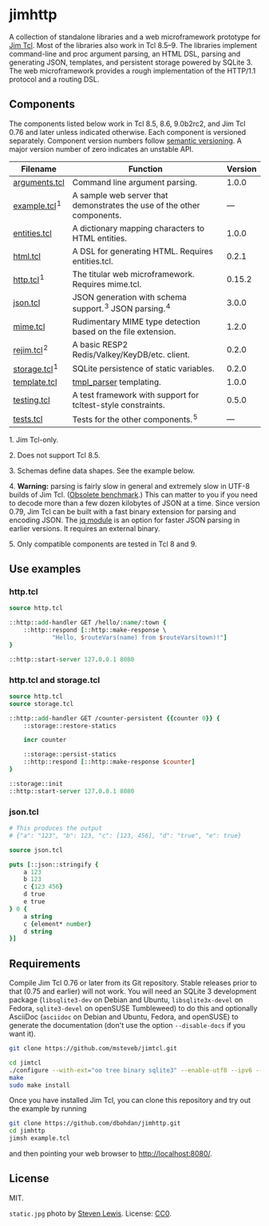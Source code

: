 # jimhttp

A collection of standalone libraries and a web microframework prototype for [Jim Tcl](http://jim.tcl-lang.org/).
Most of the libraries also work in Tcl&nbsp;8.5–9.
The libraries implement command-line and proc argument parsing, an HTML DSL, parsing and generating JSON, templates, and persistent storage
powered by SQLite 3. 
The web microframework provides a rough implementation of the HTTP/1.1 protocol and a routing DSL.

## Components

The components listed below work in Tcl 8.5, 8.6, 9.0b2rc2, and Jim Tcl 0.76 and later unless indicated otherwise.
Each component is versioned separately.
Component version numbers follow [semantic versioning](http://semver.org/spec/v2.0.0.html).
A major version number of zero indicates an unstable API.

| Filename | Function | Version |
|----------|----------|---------|
| [arguments.tcl](arguments.tcl) | Command line argument parsing. | 1.0.0 |
| [example.tcl](example.tcl)&#x200A;<sup>1</sup> | A sample web server that demonstrates the use of the other components. | — |
| [entities.tcl](entities.tcl) | A dictionary mapping characters to HTML entities. | 1.0.0 |
| [html.tcl](html.tcl) | A DSL for generating HTML. Requires entities.tcl. | 0.2.1 |
| [http.tcl](http.tcl)&#x200A;<sup>1</sup> | The titular web microframework. Requires mime.tcl. | 0.15.2 |
| [json.tcl](json.tcl) | JSON generation with schema support.&#x200A;<sup>3</sup>  JSON parsing.&#x200A;<sup>4</sup> | 3.0.0 |
| [mime.tcl](mime.tcl) | Rudimentary MIME type detection based on the file extension. | 1.2.0 |
| [rejim.tcl](rejim.tcl)&#x200A;<sup>2</sup> | A basic RESP2 Redis/Valkey/KeyDB/etc. client. | 0.2.0 |
| [storage.tcl](storage.tcl)&#x200A;<sup>1</sup> | SQLite persistence of static variables. | 0.2.0 |
| [template.tcl](template.tcl) | [tmpl_parser](https://wiki.tcl-lang.org/20363) templating. | 1.0.0 |
| [testing.tcl](testing.tcl) | A test framework with support for tcltest-style constraints. | 0.5.0 |
| [tests.tcl](tests.tcl) | Tests for the other components.&#x200A;<sup>5</sup> | — |

1\. Jim Tcl-only.

2\. Does not support Tcl 8.5.

3\. Schemas define data shapes. See the example below.

4\. **Warning:** parsing is fairly slow in general and extremely slow in UTF-8 builds of Jim Tcl.
    ([Obsolete benchmark](https://wiki.tcl-lang.org/48500).)
    This can matter to you if you need to decode more than a few dozen kilobytes of JSON at a time.
    Since version 0.79, Jim Tcl can be built with a fast binary extension for parsing and encoding JSON.
    The [jq module](https://wiki.tcl-lang.org/11630) is an option for faster JSON parsing in earlier versions.
    It requires an external binary.

5\. Only compatible components are tested in Tcl 8 and 9.

## Use examples

### http.tcl

```Tcl
source http.tcl

::http::add-handler GET /hello/:name/:town {
    ::http::respond [::http::make-response \
            "Hello, $routeVars(name) from $routeVars(town)!"]
}

::http::start-server 127.0.0.1 8080
```

### http.tcl and storage.tcl

```Tcl
source http.tcl
source storage.tcl

::http::add-handler GET /counter-persistent {{counter 0}} {
    ::storage::restore-statics

    incr counter

    ::storage::persist-statics
    ::http::respond [::http::make-response $counter]
}

::storage::init
::http::start-server 127.0.0.1 8080
```

### json.tcl

```Tcl
# This produces the output
# {"a": "123", "b": 123, "c": [123, 456], "d": "true", "e": true}

source json.tcl

puts [::json::stringify {
    a 123
    b 123
    c {123 456}
    d true
    e true
} 0 {
    a string
    c {element* number}
    d string
}]
```

## Requirements

Compile Jim Tcl 0.76 or later from its Git repository.
Stable releases prior to that (0.75 and earlier) will not work.
You will need an SQLite 3 development package
(`libsqlite3-dev` on Debian and Ubuntu, `libsqlite3x-devel` on Fedora, `sqlite3-devel` on openSUSE Tumbleweed)
to do this
and optionally AsciiDoc
(`asciidoc` on Debian and Ubuntu, Fedora, and openSUSE)
to generate the documentation (don't use the option `--disable-docs` if you want it).

```sh
git clone https://github.com/msteveb/jimtcl.git

cd jimtcl
./configure --with-ext="oo tree binary sqlite3" --enable-utf8 --ipv6 --disable-docs
make
sudo make install
```

Once you have installed Jim Tcl, you can clone this repository and try out the example by running

```sh
git clone https://github.com/dbohdan/jimhttp.git
cd jimhttp
jimsh example.tcl
```

and then pointing your web browser to <http://localhost:8080/>.

## License

MIT.

`static.jpg` photo by [Steven Lewis](http://notsteve.com/).
License: [CC0](https://creativecommons.org/publicdomain/zero/1.0/).
